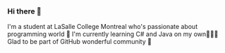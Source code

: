 ### Hi there 👋

I'm a student at LaSalle College Montreal who's passionate about programming world 🤗
I'm currently learning C# and Java on my own👩🏾‍💻
Glad to be part of GitHub wonderful community 🤗 

